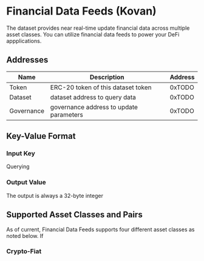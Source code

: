 # Financial Data Feeds (Kovan)

The dataset provides near real-time update financial data across multiple asset classes. You can utilize financial data feeds to power your DeFi appplications.

## Addresses

| Name       | Description                             | Address |
| ---------- | --------------------------------------- | ------- |
| Token      | ERC-20 token of this dataset token      | 0xTODO  |
| Dataset    | dataset address to query data           | 0xTODO  |
| Governance | governance address to update parameters | 0xTODO  |

## Key-Value Format

### Input Key

Querying

### Output Value

The output is always a 32-byte integer

## Supported Asset Classes and Pairs

As of current, Financial Data Feeds supports four different asset classes as noted below. If

### Crypto-Fiat
